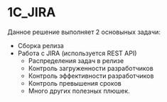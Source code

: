 # 1C_JIRA
Данное решение выполняет 2 основыных задачи:
* Сборка релиза
* Работа с JIRA (используется REST API)
    * Распределения задач в релизе
    * Контроль загруженности разработчиков
    * Контроль эффективности разработчиков
    * Контроль превышения сроков
    * Много других полезных плюшек.

